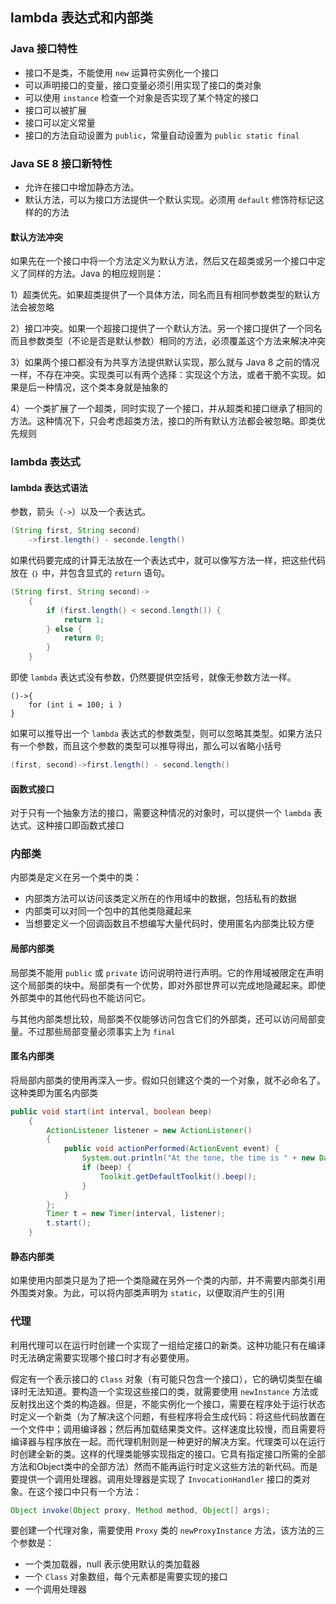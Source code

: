  ## lambda 表达式和内部类

### Java 接口特性

* 接口不是类，不能使用 `new` 运算符实例化一个接口
* 可以声明接口的变量，接口变量必须引用实现了接口的类对象
* 可以使用 `instance` 检查一个对象是否实现了某个特定的接口
* 接口可以被扩展
* 接口可以定义常量
* 接口的方法自动设置为 `public`，常量自动设置为 `public static final`

### Java SE 8 接口新特性

* 允许在接口中增加静态方法。
* 默认方法，可以为接口方法提供一个默认实现。必须用 `default` 修饰符标记这样的的方法

#### 默认方法冲突

如果先在一个接口中将一个方法定义为默认方法，然后又在超类或另一个接口中定义了同样的方法。Java 的相应规则是：

1）超类优先。如果超类提供了一个具体方法，同名而且有相同参数类型的默认方法会被忽略

2）接口冲突。如果一个超接口提供了一个默认方法。另一个接口提供了一个同名而且参数类型（不论是否是默认参数）相同的方法，必须覆盖这个方法来解决冲突

3）如果两个接口都没有为共享方法提供默认实现，那么就与 Java 8 之前的情况一样，不存在冲突。实现类可以有两个选择：实现这个方法，或者干脆不实现。如果是后一种情况，这个类本身就是抽象的

4）一个类扩展了一个超类，同时实现了一个接口，并从超类和接口继承了相同的方法。这种情况下，只会考虑超类方法，接口的所有默认方法都会被忽略。即类优先规则

### lambda 表达式

#### lambda 表达式语法

参数，箭头（`->`）以及一个表达式。

```java
(String first, String second)
    ->first.length() - seconde.length()
```

如果代码要完成的计算无法放在一个表达式中，就可以像写方法一样，把这些代码放在 `｛｝`  中，并包含显式的 `return` 语句。

```java
(String first, String second)->
	{
        if (first.length() < second.length()) {
            return 1;
        } else {
            return 0;
        }
	}
```

即使 `lambda` 表达式没有参数，仍然要提供空括号，就像无参数方法一样。

```
()->{
    for (int i = 100; i )
}
```

如果可以推导出一个 `lambda` 表达式的参数类型，则可以忽略其类型。如果方法只有一个参数，而且这个参数的类型可以推导得出，那么可以省略小括号

```java
(first, second)->first.length() - second.length()
```

#### 函数式接口

对于只有一个抽象方法的接口，需要这种情况的对象时，可以提供一个 `lambda` 表达式。这种接口即函数式接口

### 内部类

内部类是定义在另一个类中的类：

* 内部类方法可以访问该类定义所在的作用域中的数据，包括私有的数据
* 内部类可以对同一个包中的其他类隐藏起来
* 当想要定义一个回调函数且不想编写大量代码时，使用匿名内部类比较方便

#### 局部内部类

局部类不能用 `public` 或 `private` 访问说明符进行声明。它的作用域被限定在声明这个局部类的块中。局部类有一个优势，即对外部世界可以完成地隐藏起来。即使外部类中的其他代码也不能访问它。

与其他内部类想比较，局部类不仅能够访问包含它们的外部类，还可以访问局部变量。不过那些局部变量必须事实上为 `final`

#### 匿名内部类

将局部内部类的使用再深入一步。假如只创建这个类的一个对象，就不必命名了。这种类即为匿名内部类

```java
public void start(int interval, boolean beep)
    {
        ActionListener listener = new ActionListener()
        {
            public void actionPerformed(ActionEvent event) {
                System.out.println("At the tone, the time is " + new Date());
                if (beep) {
                    Toolkit.getDefaultToolkit().beep();
                }
            }
        };
        Timer t = new Timer(interval, listener);
        t.start();
    }
```

#### 静态内部类

如果使用内部类只是为了把一个类隐藏在另外一个类的内部，并不需要内部类引用外围类对象。为此，可以将内部类声明为 `static`，以便取消产生的引用

### 代理

利用代理可以在运行时创建一个实现了一组给定接口的新类。这种功能只有在编译时无法确定需要实现哪个接口时才有必要使用。

假定有一个表示接口的 `Class` 对象（有可能只包含一个接口），它的确切类型在编译时无法知道。要构造一个实现这些接口的类，就需要使用 `newInstance` 方法或反射找出这个类的构造器。但是，不能实例化一个接口，需要在程序处于运行状态时定义一个新类（为了解决这个问题，有些程序将会生成代码：将这些代码放置在一个文件中；调用编译器；然后再加载结果类文件。这样速度比较慢，而且需要将编译器与程序放在一起。而代理机制则是一种更好的解决方案。代理类可以在运行时创建全新的类。这样的代理类能够实现指定的接口。它具有指定接口所需的全部方法和Object类中的全部方法）然而不能再运行时定义这些方法的新代码。而是要提供一个调用处理器。调用处理器是实现了 `InvocationHandler` 接口的类对象。在这个接口中只有一个方法：

```java
Object invoke(Object proxy, Method method, Object[] args);
```

要创建一个代理对象，需要使用 `Proxy` 类的 `newProxyInstance` 方法，该方法的三个参数是：

* 一个类加载器，null 表示使用默认的类加载器
* 一个 `Class` 对象数组，每个元素都是需要实现的接口
* 一个调用处理器



